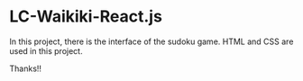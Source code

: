 # LC-Waikiki-React.js

In this project, there is the interface of the sudoku game. HTML and CSS are used in this project.

Thanks!!
